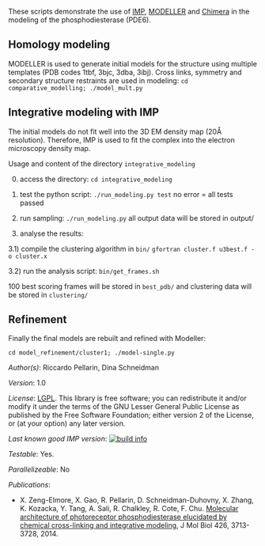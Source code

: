 These scripts demonstrate the use of [IMP](http://integrativemodeling.org/),
[MODELLER](http://salilab.org/modeller/) and
[Chimera](http://www.cgl.ucsf.edu/chimera/) in the modeling of the
phosphodiesterase (PDE6).

## Homology modeling

MODELLER is used to generate initial models for the structure using multiple templates
(PDB codes 1tbf, 3bjc, 3dba, 3ibj). Cross links, symmetry and secondary structure restraints are used in modeling:
 `cd comparative_modelling; ./model_mult.py`


## Integrative modeling with IMP

The initial models do not fit well into the 3D EM density map (20Å resolution).
Therefore, IMP is used to fit the complex into the electron microscopy density map.

Usage and content of the directory `integrative_modeling`

0) access the directory:
`cd integrative_modeling`

1)  test the python script:
`./run_modeling.py test`
no error = all tests passed

2) run sampling:
`./run_modeling.py`
all output data will be stored in output/

3) analyse the results:

3.1) compile the clustering algorithm in `bin/`
`gfortran cluster.f u3best.f -o cluster.x`

3.2) run the analysis script:
`bin/get_frames.sh`

100 best scoring frames will be stored in `best_pdb/`
and clustering data will be stored in `clustering/`

## Refinement

Finally the final models are rebuilt and refined with Modeller:

`cd model_refinement/cluster1; ./model-single.py`


_Author(s)_: Riccardo Pellarin, Dina Schneidman

_Version_: 1.0


_License_: [LGPL](http://www.gnu.org/licenses/old-licenses/lgpl-2.1.html).
This library is free software; you can redistribute it and/or
modify it under the terms of the GNU Lesser General Public
License as published by the Free Software Foundation; either
version 2 of the License, or (at your option) any later version.

_Last known good IMP version_: [![build info](https://salilab.org/imp/systems/?sysstat=2)](http://salilab.org/imp/systems/)

_Testable_: Yes.

_Parallelizeable_: No

_Publications_:
 - X. Zeng-Elmore, X. Gao, R. Pellarin, D. Schneidman-Duhovny, X. Zhang, K. Kozacka, Y. Tang, A. Sali, R. Chalkley, R. Cote, F. Chu. [Molecular architecture of photoreceptor phosphodiesterase elucidated by chemical cross-linking and integrative modeling](http://www.ncbi.nlm.nih.gov/pubmed/25149264), J Mol Biol 426, 3713-3728, 2014.
